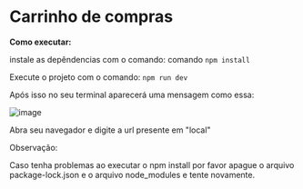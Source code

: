 # Carrinho de compras


**Como executar:**

instale as depêndencias com o comando:
 comando `npm install`

Execute o projeto com o comando:
`npm run dev`

Após isso no seu terminal aparecerá uma mensagem como essa:

![image](https://github.com/ArthurZica/carrinho_de_compras/assets/95576985/cc2baad2-1eb9-41ae-94ef-585359885ab9)

Abra seu navegador e digite a url presente em "local"

Observação:

Caso tenha problemas ao executar o npm install por favor apague o arquivo package-lock.json e o arquivo node_modules e tente novamente.
